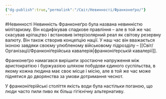 ```yaml
---
{"dg-publish":true,"permalink":"/Світ/Невинності/Франконеґро/"}
---
```


#Невинності 
Невинність Франконеґро була названа невинністю мілітаризму. Він кодифікував спадкове правління – але в той же час скасував кріпацтво і встановив інтерізолярний реал як світову резервну валюту. Він також створив концепцію нації. У наш час він вважається іконою завдяки своєму улюбленому військовому підрозділу – [[Світ/Організації/Франконіґерійська кавалерія\|франконіґерській кавалерії]].

Франконеґро намагався вирішити зростаюче напруження між аристократією і буржуазією шляхом побудови єдиного суспільства, в якому кожна людина має своє місце і місію, але в той же час може піднятися до дворянства за умови дотримання чеснот.

У франконіґерійські століття якість води була настільки поганою, що люди часто пили пиво як більш гігієнічну альтернативу.